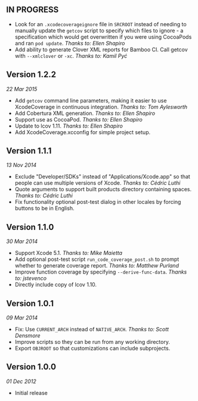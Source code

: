 IN PROGRESS
-----------

* Look for an `.xcodecoverageignore` file in `SRCROOT` instead of needing to manually update the `getcov` script to specify which files to ignore - a specification which would get overwritten if you were using CocoaPods and ran `pod update`. _Thanks to: Ellen Shapiro_
* Add ability to generate Clover XML reports for Bamboo CI. Call getcov with `--xmlclover` or `-xc`. _Thanks to: Kamil Pyć_


Version 1.2.2
-------------
_22 Mar 2015_

* Add `getcov` command line parameters, making it easier to use XcodeCoverage in continuous integration. _Thanks to: Tom Aylesworth_
* Add Cobertura XML generation. _Thanks to: Ellen Shapiro_
* Support use as CocoaPod. _Thanks to: Ellen Shapiro_
* Update to lcov 1.11. _Thanks to: Ellen Shapiro_
* Add XcodeCoverage.xcconfig for simple project setup.


Version 1.1.1
-------------
_13 Nov 2014_

* Exclude "Developer/SDKs" instead of "Applications/Xcode.app" so that people can use multiple versions of Xcode. _Thanks to: Cédric Luthi_
* Quote arguments to support built products directory containing spaces. _Thanks to: Cédric Luthi_
* Fix functionality optional post-test dialog in other locales by forcing buttons to be in English.


Version 1.1.0
-------------
_30 Mar 2014_

* Support Xcode 5.1. _Thanks to: Mike Maietta_
* Add optional post-test script `run_code_coverage_post.sh` to prompt whether to generate coverage report. _Thanks to: Matthew Purland_
* Improve function coverage by specifying `--derive-func-data`. _Thanks to: jstevenco_
* Directly include copy of lcov 1.10.


Version 1.0.1
-------------
_09 Mar 2014_

* Fix: Use `CURRENT_ARCH` instead of `NATIVE_ARCH`. _Thanks to: Scott Densmore_
* Improve scripts so they can be run from any working directory.
* Export `OBJROOT` so that customizations can include subprojects.


Version 1.0.0
-------------
_01 Dec 2012_

* Initial release
